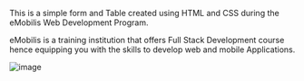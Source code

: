 This is a simple form and Table created using HTML and CSS during the eMobilis Web Development Program.  
  
  eMobilis is a training institution that offers Full Stack Development course hence equipping you with the skills 
to develop web and mobile Applications.

![image](https://github.com/Tru-okenye/eMobilis-Table-Form/assets/87054799/0e07992b-674d-4be0-9d13-22117636cb74)




